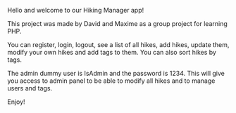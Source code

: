 Hello and welcome to our Hiking Manager app!

This project was made by David and Maxime as a group project for learning PHP.

You can register, login, logout, see a list of all hikes, add hikes, update them, modify your own hikes and add tags to them. You can also sort hikes by tags.

The admin dummy user is IsAdmin and the password is 1234. This will give you access to admin panel to be able to modify all hikes and to manage users and tags.

Enjoy!